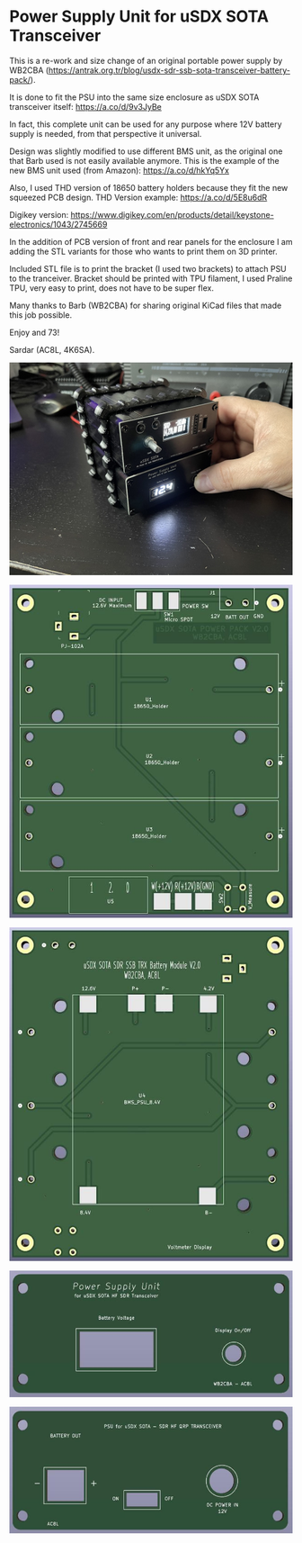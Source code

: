 # Power Supply Unit for uSDX SOTA Transceiver

This is a re-work and size change of an original portable power supply by WB2CBA (https://antrak.org.tr/blog/usdx-sdr-ssb-sota-transceiver-battery-pack/).

It is done to fit the PSU into the same size enclosure as uSDX SOTA transceiver itself: https://a.co/d/9v3JyBe

In fact, this complete unit can be used for any purpose where 12V battery supply is needed, from that perspective it universal.

Design was slightly modified to use different BMS unit, as the original one that Barb used is not easily available anymore.
This is the example of the new BMS unit used (from Amazon): https://a.co/d/hkYq5Yx

Also, I used THD version of 18650 battery holders because they fit the new squeezed PCB design. THD Version example: https://a.co/d/5E8u6dR

Digikey version: https://www.digikey.com/en/products/detail/keystone-electronics/1043/2745669

In the addition of PCB version of front and rear panels for the enclosure I am adding the STL variants for those who wants to print them on 3D printer.

Included STL file is to print the bracket (I used two brackets) to attach PSU to the tranceiver. Bracket should be printed with TPU filament, I used Praline TPU, very easy to print, does not have to be super flex.

Many thanks to Barb (WB2CBA) for sharing original KiCad files that made this job possible.

Enjoy and 73!

Sardar (AC8L, 4K6SA).

![alt text](https://github.com/AC8L/PSU-for-uSDX-SOTA/blob/main/Photos/WithRadioBrackets.jpeg?raw=true?width=250)

![alt text](https://github.com/AC8L/PSU-for-uSDX-SOTA/blob/main/MainPCB/uSDX_SOTA_PSU_V2_Top.jpg?raw=true)

![alt text](https://github.com/AC8L/PSU-for-uSDX-SOTA/blob/main/MainPCB/uSDX_SOTA_PSU_V2_Bottom.jpg?raw=true)

![alt text](https://github.com/AC8L/PSU-for-uSDX-SOTA/blob/main/FrontFaceplate/uSDX_SOTA_PSU_Front_Panel.jpg?raw=true)

![alt text](https://github.com/AC8L/PSU-for-uSDX-SOTA/blob/main/RearFaceplate/uSDX_SOTA_PSU_Rear_Panel.jpg?raw=true)
